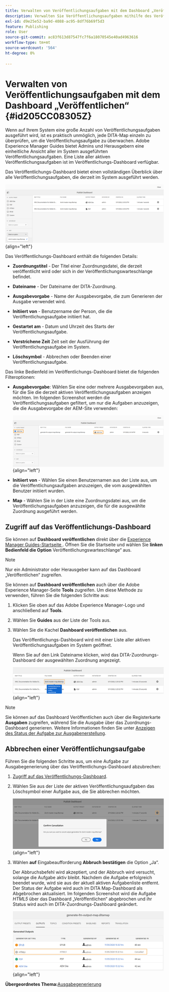 ```yaml
---
title: Verwalten von Veröffentlichungsaufgaben mit dem Dashboard „Veröffentlichen“
description: Verwalten Sie Veröffentlichungsaufgaben mithilfe des Veröffentlichungs-Dashboards in AEM Guides. Wissen, wie man auf das Veröffentlichungs-Dashboard zugreift und eine Veröffentlichungsaufgabe abbricht.
exl-id: d9e25e52-ba9d-4088-ac95-8df76b69f5d3
feature: Publishing
role: User
source-git-commit: ac83f613d87547fc7f6a18070545e40ad4963616
workflow-type: tm+mt
source-wordcount: '564'
ht-degree: 0%

---
```


# Verwalten von Veröffentlichungsaufgaben mit dem Dashboard „Veröffentlichen“ {#id205CC08305Z}

Wenn auf Ihrem System eine große Anzahl von Veröffentlichungsaufgaben ausgeführt wird, ist es praktisch unmöglich, jede DITA-Map einzeln zu überprüfen, um die Veröffentlichungsaufgabe zu überwachen. Adobe Experience Manager Guides bietet Admins und Herausgebern eine einheitliche Ansicht aller im System ausgeführten Veröffentlichungsaufgaben. Eine Liste aller aktiven Veröffentlichungsaufgaben ist im Veröffentlichungs-Dashboard verfügbar.

Das Veröffentlichungs-Dashboard bietet einen vollständigen Überblick über alle Veröffentlichungsaufgaben, die derzeit im System ausgeführt werden.

![](images/publish-dashboard.png){align="left"}

Das Veröffentlichungs-Dashboard enthält die folgenden Details:

- **Zuordnungstitel** - Der Titel einer Zuordnungsdatei, die derzeit veröffentlicht wird oder sich in der Veröffentlichungswarteschlange befindet.

- **Dateiname** - Der Dateiname der DITA-Zuordnung.

- **Ausgabevorgabe** - Name der Ausgabevorgabe, die zum Generieren der Ausgabe verwendet wird.

- **Initiiert von** - Benutzername der Person, die die Veröffentlichungsaufgabe initiiert hat.

- **Gestartet am** - Datum und Uhrzeit des Starts der Veröffentlichungsaufgabe.

- **Verstrichene Zeit** Zeit seit der Ausführung der Veröffentlichungsaufgabe im System.

- **Löschsymbol** - Abbrechen oder Beenden einer Veröffentlichungsaufgabe.

Das linke Bedienfeld im Veröffentlichungs-Dashboard bietet die folgenden Filteroptionen:

- **Ausgabevorgabe**: Wählen Sie eine oder mehrere Ausgabevorgaben aus, für die Sie die derzeit aktiven Veröffentlichungsaufgaben anzeigen möchten. Im folgenden Screenshot werden die Veröffentlichungsaufgaben gefiltert, um nur die Aufgaben anzuzeigen, die die Ausgabevorgabe der AEM-Site verwenden:

  ![](images/publish-dashboard-preset-filter.png){align="left"}

- **Initiiert von** - Wählen Sie einen Benutzernamen aus der Liste aus, um die Veröffentlichungsaufgaben anzuzeigen, die vom ausgewählten Benutzer initiiert wurden.

- **Map** - Wählen Sie in der Liste eine Zuordnungsdatei aus, um die Veröffentlichungsaufgaben anzuzeigen, die für die ausgewählte Zuordnung ausgeführt werden.

## Zugriff auf das Veröffentlichungs-Dashboard

Sie können auf **Dashboard veröffentlichen** direkt über die [Experience Manager Guides-Startseite ](./intro-home-page.md). Öffnen Sie die Startseite und wählen Sie **linken Bedienfeld die Option** Veröffentlichungswarteschlange“ aus.

>[!NOTE]
>
> Nur ein Administrator oder Herausgeber kann auf das Dashboard „Veröffentlichen“ zugreifen.

Sie können auf **Dashboard veröffentlichen** auch über die Adobe Experience Manager-Seite **Tools** zugreifen. Um diese Methode zu verwenden, führen Sie die folgenden Schritte aus:

1. Klicken Sie oben auf das Adobe Experience Manager-Logo und anschließend auf **Tools**.

1. Wählen Sie **Guides** aus der Liste der Tools aus.

1. Wählen Sie die Kachel **Dashboard veröffentlichen** aus.

   Das Veröffentlichungs-Dashboard wird mit einer Liste aller aktiven Veröffentlichungsaufgaben im System geöffnet.

   Wenn Sie auf den Link Dateiname klicken, wird das DITA-Zuordnungs-Dashboard der ausgewählten Zuordnung angezeigt.

   ![](images/publish-dashboard-click-filename-link.png){align="left"}


>[!NOTE]
>
> Sie können auf das Dashboard Veröffentlichen auch über die Registerkarte **Ausgaben** zugreifen, während Sie die Ausgabe über das Zuordnungs-Dashboard generieren. Weitere Informationen finden Sie unter [Anzeigen des Status der Aufgabe zur Ausgabenerstellung](generate-output-for-a-dita-map.md#viewing_output_history).

## Abbrechen einer Veröffentlichungsaufgabe

Führen Sie die folgenden Schritte aus, um eine Aufgabe zur Ausgabegenerierung über das Veröffentlichungs-Dashboard abzubrechen:

1. [Zugriff auf das Veröffentlichungs-Dashboard](#access-the-publish-dashboard).

1. Wählen Sie aus der Liste der aktiven Veröffentlichungsaufgaben das Löschsymbol einer Aufgabe aus, die Sie abbrechen möchten.

   ![](images/publish-dashboard-cancel-task.png){align="left"}

1. Wählen **auf** Eingabeaufforderung **Abbruch bestätigen** die Option „Ja“.

   Der Abbruchsbefehl wird akzeptiert, und der Abbruch wird versucht, solange die Aufgabe aktiv bleibt. Nachdem die Aufgabe erfolgreich beendet wurde, wird sie aus der aktuell aktiven Aufgabenliste entfernt. Der Status der Aufgabe wird auch im DITA Map-Dashboard als Abgebrochen aktualisiert. Im folgenden Screenshot wird die Aufgabe *HTML5* über das Dashboard „Veröffentlichen“ abgebrochen und ihr Status wird auch im DITA-Zuordnungs-Dashboard geändert.

   ![](images/cancelled-output-task.png){align="left"}


**Übergeordnetes Thema:**&#x200B;[ Ausgabegenerierung](generate-output.md)
